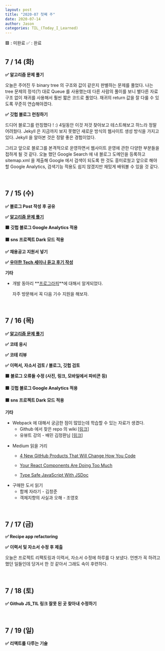 ```yaml
---
layout: post
title: "2020-07 첫째 주"
date: 2020-07-14
author: Jason
categories: TIL_(Today_I_Learned)
---
```


🟥 : 미완료
✅ : 완료

## 7 / 14 (화)

**✅ 알고리즘 문제 풀기**

오늘은 주어진 두 binary tree 의 구조와 값이 같은지 판별하는 문제를 풀었다. 나는 tree 문제의 정석(?) 대로 Queue 를 사용했는데 다른 사람의 풀이를 보니 별다른 자료구조 없이 재귀를 사용해서 훨씬 짧은 코드로 풀었다. 재귀의 return 값을 잘 다룰 수 있도록 꾸준히 연습해야겠다.

**✅ 깃헙 블로그 런칭하기**

드디어 블로그를 런칭했다 ! :) 4일동안 이것 저것 찾아보고 테스트해보고 하느라 정말 어려웠다. Jekyll 은 지금까지 보지 못했던 새로운 방식의 웹사이트 생성 방식을 가지고 있다. Jekyll 을 알아본 것은 정말 좋은 경험이었다.

그리고 앞으로 블로그를 본격적으로 운영하면서 웹사이트 운영에 관한 다양한 부분들을 접하게 될 것 같다. 오늘 했던 Google Search 에 내 블로그 도메인을 등록하고 sitemap.xml 을 제출해 Google 에서 검색이 되도록 한 것도 흥미로웠고 앞으로 해야할 Google Analytics, 검색기능 적용도 쉽지 않겠지만 재밌게 배워볼 수 있을 것 같다.

<br>

## 7 / 15 (수)

**✅ 블로그 Post 작성 후 공유**

**✅ [알고리즘 문제 풀기](https://seong7.github.io/algorithms/2020/07/15/leetcode-1344.html)**

**🟥 깃헙 블로그 Google Analytics 적용**

**🟥 sns 프로젝트 Dark 모드 적용**

**✅ 채용공고 지원서 넣기**

**✅ [우아한 Tech 세미나 듣고 후기 작성](https://seong7.github.io/etc/2020/07/15/seminar.html)**

**기타**

- 개발 동아리 **[프로그라피](http://prography.org/schedule)**에 대해서 알게되었다.

  자주 방문해서 꼭 다음 기수 지원을 해보자.

<br>

## 7 / 16 (목)

**✅ [알고리즘 문제 풀기](https://seong7.github.io/algorithms/2020/07/16/leetcode-151.html)**

**✅ 코테 응시**

**✅ 코테 리뷰**

**✅ 이력서, 자소서 검토 / 블로그, 깃헙 검토**

**🟥 블로그 오류들 수정 (사진, 링크, 모바일에서 파비콘 등)**

**🟥 깃헙 블로그 Google Analytics 적용**

**🟥 sns 프로젝트 Dark 모드 적용**

**기타**

- Webpack 에 대해서 궁금한 점이 많았는데 학습할 수 있는 자료가 생겼다.
  - Github 에서 찾은 repo 의 wiki [[링크](https://github.com/woowa-techcamp-2020/todo-6/wiki/Webpack-%ED%99%98%EA%B2%BD%EC%84%A4%EC%A0%95)]
  - 유뷰트 강의 - 배민 김정환님 [[링크](https://www.youtube.com/watch?v=rbmUFHZt3sg)]

* Medium 읽을 거리

  - [4 New GitHub Products That Will Change How You Code](https://medium.com/better-programming/4-new-github-products-that-will-change-how-you-code-27933401faa0)

  - [Your React Components Are Doing Too Much](https://medium.com/the-non-traditional-developer/your-react-components-are-doing-too-much-16e65968f419)

  - [Type Safe JavaScript With JSDoc](https://link.medium.com/2IpslIjxS7)

- 구매한 도서 읽기
  - 함께 자라기 - 김창준
  - 객체지향의 사실과 오해 - 조영호

<br>

## 7 / 17 (금)

**✅ Recipe app refactoring**

**✅ 이력서 및 자소서 수정 후 제출**

오늘은 프로젝트 리팩토링과 이력서, 자소서 수정에 하루를 다 보냈다. 언젠가 꼭 하려고 했던 일들인데 당겨서 한 것 같아서 그래도 속이 후련하다.

<br>

## 7 / 18 (토)

**✅ Github JS_TIL 링크 잘못 된 곳 찾아내 수정하기**

<br>

## 7 / 19 (일)

**✅ 리액트를 다루는 기술**
